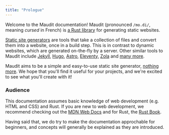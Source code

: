 ```yaml
---
title: "Prologue"
---
```


Welcome to the Maudit documentation! Maudit (pronounced `/mo.di/`, meaning _cursed_ in French) is [a Rust library](/docs/philosophy/#maudit-is-a-library-not-a-framework) for generating static websites.

[Static site generators](https://en.wikipedia.org/wiki/Static_site_generator) are tools that take a collection of files and convert them into a website, once in a build step. This is in contrast to dynamic websites, which are generated on-the-fly by a server. Other similar tools to Maudit include [Jekyll](https://jekyllrb.com), [Hugo](https://gohugo.io), [Astro](https://astro.build), [Eleventy](https://www.11ty.dev), [Zola](https://www.getzola.org) and [many more](https://jamstack.org/generators/).

Maudit aims to be a simple and easy-to-use static site generator, [nothing more](/docs/philosophy/#maudit-is-about-making-static-websites). We hope that you'll find it useful for your projects, and we're excited to see what you'll create with it!

### Audience

This documentation assumes basic knowledge of web development (e.g. HTML and CSS) and Rust. If you are new to web development, we recommend checking out the [MDN Web Docs](https://developer.mozilla.org/en-US/docs/Web) and for Rust, the [Rust Book](https://doc.rust-lang.org/book/).

Having said that, we do try to make the documentation approchable for beginners, and concepts will generally be explained as they are introduced.
